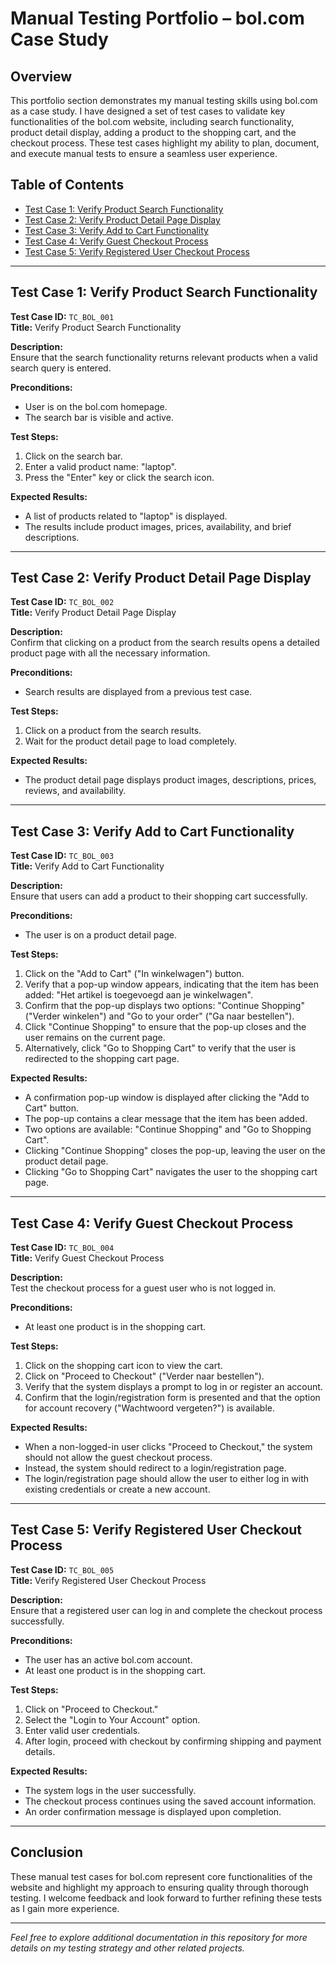# Manual Testing Portfolio – bol.com Case Study

## Overview

This portfolio section demonstrates my manual testing skills using bol.com as a case study. I have designed a set of test cases to validate key functionalities of the bol.com website, including search functionality, product detail display, adding a product to the shopping cart, and the checkout process. These test cases highlight my ability to plan, document, and execute manual tests to ensure a seamless user experience.

## Table of Contents

- [Test Case 1: Verify Product Search Functionality](#test-case-1-verify-product-search-functionality)
- [Test Case 2: Verify Product Detail Page Display](#test-case-2-verify-product-detail-page-display)
- [Test Case 3: Verify Add to Cart Functionality](#test-case-3-verify-add-to-cart-functionality)
- [Test Case 4: Verify Guest Checkout Process](#test-case-4-verify-guest-checkout-process)
- [Test Case 5: Verify Registered User Checkout Process](#test-case-5-verify-registered-user-checkout-process)

---

## Test Case 1: Verify Product Search Functionality

**Test Case ID:** `TC_BOL_001`  
**Title:** Verify Product Search Functionality

**Description:**  
Ensure that the search functionality returns relevant products when a valid search query is entered.

**Preconditions:**  
- User is on the bol.com homepage.
- The search bar is visible and active.

**Test Steps:**
1. Click on the search bar.
2. Enter a valid product name: "laptop".
3. Press the "Enter" key or click the search icon.

**Expected Results:**  
- A list of products related to "laptop" is displayed.
- The results include product images, prices, availability, and brief descriptions.

---

## Test Case 2: Verify Product Detail Page Display

**Test Case ID:** `TC_BOL_002`  
**Title:** Verify Product Detail Page Display

**Description:**  
Confirm that clicking on a product from the search results opens a detailed product page with all the necessary information.

**Preconditions:**  
- Search results are displayed from a previous test case.

**Test Steps:**
1. Click on a product from the search results.
2. Wait for the product detail page to load completely.

**Expected Results:**  
- The product detail page displays product images, descriptions, prices, reviews, and availability.

---

## Test Case 3: Verify Add to Cart Functionality

**Test Case ID:** `TC_BOL_003`  
**Title:** Verify Add to Cart Functionality

**Description:**  
Ensure that users can add a product to their shopping cart successfully.

**Preconditions:**  
- The user is on a product detail page.

**Test Steps:**
1. Click on the "Add to Cart" ("In winkelwagen") button.
2. Verify that a pop-up window appears, indicating that the item has been added: "Het artikel is toegevoegd aan je winkelwagen".
3. Confirm that the pop-up displays two options: "Continue Shopping" ("Verder winkelen") and "Go to your order" ("Ga naar bestellen").
4. Click "Continue Shopping" to ensure that the pop-up closes and the user remains on the current page.
5. Alternatively, click "Go to Shopping Cart" to verify that the user is redirected to the shopping cart page.

**Expected Results:**  
- A confirmation pop-up window is displayed after clicking the "Add to Cart" button.
- The pop-up contains a clear message that the item has been added.
- Two options are available: "Continue Shopping" and "Go to Shopping Cart".
- Clicking "Continue Shopping" closes the pop-up, leaving the user on the product detail page.
- Clicking "Go to Shopping Cart" navigates the user to the shopping cart page.

---

## Test Case 4: Verify Guest Checkout Process

**Test Case ID:** `TC_BOL_004`  
**Title:** Verify Guest Checkout Process

**Description:**  
Test the checkout process for a guest user who is not logged in.

**Preconditions:**  
- At least one product is in the shopping cart.

**Test Steps:**
1. Click on the shopping cart icon to view the cart.
2. Click on "Proceed to Checkout" ("Verder naar bestellen").
3. Verify that the system displays a prompt to log in or register an account.
4. Confirm that the login/registration form is presented and that the option for account recovery ("Wachtwoord vergeten?") is available.

**Expected Results:**  
- When a non-logged-in user clicks "Proceed to Checkout," the system should not allow the guest checkout process.
- Instead, the system should redirect to a login/registration page.
- The login/registration page should allow the user to either log in with existing credentials or create a new account.

---

## Test Case 5: Verify Registered User Checkout Process

**Test Case ID:** `TC_BOL_005`  
**Title:** Verify Registered User Checkout Process

**Description:**  
Ensure that a registered user can log in and complete the checkout process successfully.

**Preconditions:**  
- The user has an active bol.com account.
- At least one product is in the shopping cart.

**Test Steps:**
1. Click on "Proceed to Checkout."
2. Select the "Login to Your Account" option.
3. Enter valid user credentials.
4. After login, proceed with checkout by confirming shipping and payment details.

**Expected Results:**  
- The system logs in the user successfully.
- The checkout process continues using the saved account information.
- An order confirmation message is displayed upon completion.

---

## Conclusion

These manual test cases for bol.com represent core functionalities of the website and highlight my approach to ensuring quality through thorough testing. I welcome feedback and look forward to further refining these tests as I gain more experience.

---

*Feel free to explore additional documentation in this repository for more details on my testing strategy and other related projects.*
